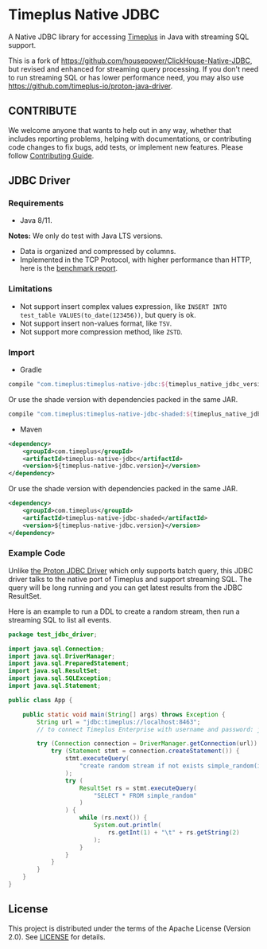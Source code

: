 Timeplus Native JDBC
===

A Native JDBC library for accessing [Timeplus](https://timeplus.com/) in Java with streaming SQL support.

This is a fork of https://github.com/housepower/ClickHouse-Native-JDBC, but revised and enhanced for streaming query processing. If you don't need to run streaming SQL or has lower performance need, you may also use https://github.com/timeplus-io/proton-java-driver.

## CONTRIBUTE

We welcome anyone that wants to help out in any way, whether that includes reporting problems, helping with documentations, or contributing code changes to fix bugs, add tests, or implement new features. Please follow [Contributing Guide](CONTRIBUTE.md).

## JDBC Driver

### Requirements

- Java 8/11. 

**Notes:** We only do test with Java LTS versions.

* Data is organized and compressed by columns.
* Implemented in the TCP Protocol, with higher performance than HTTP, here is the [benchmark report](docs/dev/benchmark.md).

### Limitations

* Not support insert complex values expression, like `INSERT INTO test_table VALUES(to_date(123456))`, but query is ok.
* Not support insert non-values format, like `TSV`.
* Not support more compression method, like `ZSTD`.

### Import

- Gradle
```groovy
compile "com.timeplus:timeplus-native-jdbc:${timeplus_native_jdbc_version}"
```
Or use the shade version with dependencies packed in the same JAR.
```groovy
compile "com.timeplus:timeplus-native-jdbc-shaded:${timeplus_native_jdbc_version}"
```

- Maven

```xml
<dependency>
    <groupId>com.timeplus</groupId>
    <artifactId>timeplus-native-jdbc</artifactId>
    <version>${timeplus-native-jdbc.version}</version>
</dependency>
```
Or use the shade version with dependencies packed in the same JAR.
```xml
<dependency>
    <groupId>com.timeplus</groupId>
    <artifactId>timeplus-native-jdbc-shaded</artifactId>
    <version>${timeplus-native-jdbc.version}</version>
</dependency>
```

### Example Code

Unlike [the Proton JDBC Driver](https://github.com/timeplus-io/proton-java-driver) which only supports batch query, this JDBC driver talks to the native port of Timeplus and support streaming SQL. The query will be long running and you can get latest results from the JDBC ResultSet.

Here is an example to run a DDL to create a random stream, then run a streaming SQL to list all events.
```java
package test_jdbc_driver;

import java.sql.Connection;
import java.sql.DriverManager;
import java.sql.PreparedStatement;
import java.sql.ResultSet;
import java.sql.SQLException;
import java.sql.Statement;

public class App {

    public static void main(String[] args) throws Exception {
        String url = "jdbc:timeplus://localhost:8463";
        // to connect Timeplus Enterprise with username and password: jdbc:timeplus://localhost:8463?user=admin&password=changeme

        try (Connection connection = DriverManager.getConnection(url)) {
            try (Statement stmt = connection.createStatement()) {
                stmt.executeQuery(
                    "create random stream if not exists simple_random(i int, s string) settings eps=3"
                );
                try (
                    ResultSet rs = stmt.executeQuery(
                        "SELECT * FROM simple_random"
                    )
                ) {
                    while (rs.next()) {
                        System.out.println(
                            rs.getInt(1) + "\t" + rs.getString(2)
                        );
                    }
                }
            }
        }
    }
}


```
## License

This project is distributed under the terms of the Apache License (Version 2.0). See [LICENSE](LICENSE) for details.
